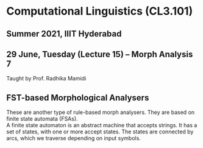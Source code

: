# Computational Linguistics (CL3.101)
## Summer 2021, IIIT Hyderabad
## 29 June, Tuesday (Lecture 15) – Morph Analysis 7

Taught by Prof. Radhika Mamidi

## FST-based Morphological Analysers
These are another type of rule-based morph analysers. They are based on finite state automata (FSAs).  
A finite state automaton is an abstract machine that accepts strings. It has a set of states, with one or more accept states. The states are connected by arcs, which we traverse depending on input symbols.
